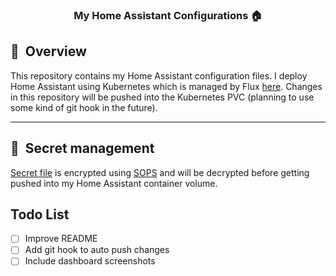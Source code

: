 <div align="center">

### My Home Assistant Configurations :house:

</div>

## :book:&nbsp; Overview

This repository contains my Home Assistant configuration files. I deploy Home Assistant using Kubernetes which is managed by Flux [here](https://github.com/budimanjojo/home-cluster). Changes in this repository will be pushed into the Kubernetes PVC (planning to use some kind of git hook in the future).

---

## :lock_with_ink_pen:&nbsp; Secret management

[Secret file](./secrets.yaml) is encrypted using [SOPS](https://github.com/mozilla/sops) and will be decrypted before getting pushed into my Home Assistant container volume.

## Todo List

- [ ] Improve README
- [ ] Add git hook to auto push changes
- [ ] Include dashboard screenshots
